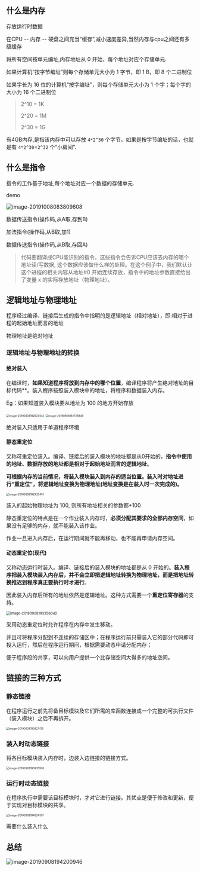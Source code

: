 ## 什么是内存

存放运行时数据 

在CPU -- 内存 -- 硬盘之间充当“缓存”,减小速度差异,当然内存与cpu之间还有多级缓存

将所有空间按单元编址,内存地址从 0 开始，每个地址对应个存储单元.

如果计算机“按字节编址”则每个存储单元大小为 1 字节，即 1 B，即 8 个二进制位

如果字长为 16 位的计算机“按字编址”，则每个存储单元大小为 1 个字；每个字的大小为 16 个二进制位

> 2^10 = 1K
>
> 2^20 = 1M
>
> 2^30 = 1G

有4GB内存,是指该内存中可以存放 `4*2^30` 个字节。如果是按字节编址的话，也就是有 `4*2^30`=`2^32` 个“小房间”.

## 什么是指令

指令的工作基于地址,每个地址对应一个数据的存储单元.

demo

![image-20191008083809608](assets/1概述/image-20191008083809608.png)

数据传送指令(操作码,从A取,存到B)

加法指令(操作码,从B取,加1)

数据传送指令(操作码,从B取,存回A)

> 代码要翻译成CPU能识别的指令。这些指令会告诉CPU应该去内存的哪个地址读/写数据, 这个数据应该做什么样的处理。在这个例子中，我们默认让这个进程的相关内容从地址#0 开始连续存放，指令中的地址参数直接给出了变量 x 的实际存放地址（物理地址）。

## 逻辑地址与物理地址

程序经过编译、链接后生成的指令中指明的是逻辑地址（相对地址），即:相对于进程的起始地址而言的地址

物理地址是绝对地址

### 逻辑地址与物理地址的转换

#### 绝对装入

在编译时，**如果知道程序将放到内存中的哪个位置**，编译程序将产生绝对地址的目标代码**。装入程序按照装入模块中的地址，将程序和数据装入内存。

Eg：如果知道装入模块要从地址为 100 的地方开始存放

<img src="assets/1概述/image-20190908192623542.png" alt="image-20190908192623542" style="zoom:50%;" />

<img src="assets/1概述/image-20190908192726849.png" alt="image-20190908192726849" style="zoom:50%;" />



绝对装入只适用于单道程序环境

#### 静态重定位

又称可重定位装入。编译、链接后的装入模块的地址都是从0开始的，**指令中使用的地址、数据存放的地址都是相对于起始地址而言的逻辑地址**。

**可根据内存的当前情况，将装入模块装入到内存的适当位置。装入时对地址进行“重定位”，将逻辑地址变换为物理地址(地址变换是在装入时一次完成的)。**

<img src="assets/1概述/image-20190908192933414.png" alt="image-20190908192933414" style="zoom:50%;" />

装入的起始物理地址为 100, 则所有地址相关的参数都+100

静态重定位的特点是在一个作业装入内存时，**必须分配其要求的全部内存空间**，如果没有足够的内存，就不能装入该作业。

作业一且进入内存后，在运行期间就不能再移动，也不能再申请内存空间。

#### 动态重定位(现代)

又称动态运行时装入。编译、链接后的装入模块的地址都是从 0 开始的。**装入程序把装入模块装入内存后，并不会立即把逻辑地址转换为物理地址，而是把地址转换推迟到程序真正要执行时オ进行**。

因此装入内存后所有的地址依然是逻辑地址。这种方式需要一个**重定位寄存器**的支持。

<img src="assets/1概述/image-20190908193356042.png" alt="image-20190908193356042" style="zoom: 67%;" />

采用动态重定位时允许程序在内存中发生移动。

并且可将程序分配到不连续的存储区中；在程序运行前只需装入它的部分代码即可投入运行，然后在程序运行期间，根据需要动态申请分配内存；

便于程序段的共享，可以向用户提供一个比存储空间大得多的地址空间。



##  链接的三种方式

### 静态链接

在程序运行之前先将备目标模块及它们所需的库函数连接成一个完整的可执行文件（装入模块）之后不再拆开。

<img src="assets/1概述/image-20190908193827413.png" alt="image-20190908193827413" style="zoom:50%;" />



### 装入时动态链接

将各目标模块装入内存时，边装入边链接的链接方式。

<img src="assets/1概述/image-20190908193935978.png" alt="image-20190908193935978" style="zoom:50%;" />

### 运行时动态链接

在程序执行中需要该目标模块时，才对它进行链接。其优点是便于修改和更新，便于实现对目标模块的共享。

<img src="assets/1概述/image-20190908194024591.png" alt="image-20190908194024591" style="zoom:50%;" />

需要什么装入什么

## 总结

![image-20190908194200946](assets/1概述/image-20190908194200946.png)
